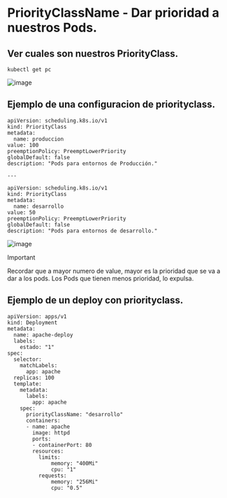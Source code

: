 # PriorityClassName - Dar prioridad a nuestros Pods.
## Ver cuales son nuestros PriorityClass.
```
kubectl get pc
```
![image](https://github.com/user-attachments/assets/d7a5b006-1910-4e4b-8701-a801eb310b47)

## Ejemplo de una configuracion de priorityclass.
```
apiVersion: scheduling.k8s.io/v1
kind: PriorityClass
metadata:
  name: produccion
value: 100
preemptionPolicy: PreemptLowerPriority
globalDefault: false
description: "Pods para entornos de Producción."

---

apiVersion: scheduling.k8s.io/v1
kind: PriorityClass
metadata:
  name: desarrollo
value: 50
preemptionPolicy: PreemptLowerPriority
globalDefault: false
description: "Pods para entornos de desarrollo."
```
![image](https://github.com/user-attachments/assets/b26c469c-ddb1-4796-8046-f409ccdcf810)

> [!IMPORTANT]
> Recordar que a mayor numero de value, mayor es la prioridad que se va a dar a los pods.
> Los Pods que tienen menos prioridad, lo expulsa.

## Ejemplo de un deploy con priorityclass.
```
apiVersion: apps/v1
kind: Deployment
metadata:
  name: apache-deploy
  labels:
    estado: "1"
spec:
  selector:
    matchLabels:
      app: apache
  replicas: 100
  template:  
    metadata:
      labels:
        app: apache
    spec:
      priorityClassName: "desarrollo"
      containers:
      - name: apache
        image: httpd 
        ports:
        - containerPort: 80
        resources:
          limits:
              memory: "400Mi"
              cpu: "1"
          requests:
              memory: "256Mi" 
              cpu: "0.5"
```
